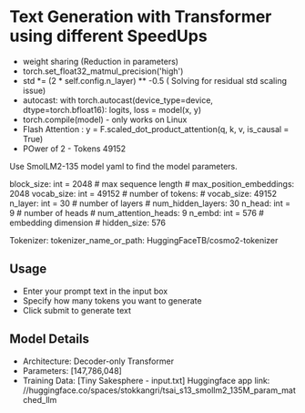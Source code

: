# Text Generation with Transformer using different SpeedUps
- weight sharing (Reduction in parameters)
- torch.set_float32_matmul_precision('high')
- std *= (2 * self.config.n_layer) ** -0.5 ( Solving for residual std scaling issue)
- autocast: with torch.autocast(device_type=device, dtype=torch.bfloat16):
        logits, loss = model(x, y) 
-  torch.compile(model) - only works on Linux
- Flash Attention : y = F.scaled_dot_product_attention(q, k, v, is_causal = True)
- POwer of 2  - Tokens 49152

Use SmolLM2-135 model yaml to find the model parameters.


 
block_size: int = 2048 # max sequence length # max_position_embeddings: 2048
vocab_size: int = 49152 # number of tokens:  #   vocab_size: 49152
n_layer: int = 30 # number of layers #  num_hidden_layers: 30
n_head: int = 9 # number of heads #  num_attention_heads: 9
n_embd: int = 576 # embedding dimension # hidden_size: 576

Tokenizer: tokenizer_name_or_path: HuggingFaceTB/cosmo2-tokenizer

## Usage
- Enter your prompt text in the input box
- Specify how many tokens you want to generate
- Click submit to generate text

## Model Details
- Architecture: Decoder-only Transformer
- Parameters: [147,786,048]
- Training Data: [Tiny Sakesphere - input.txt]
Huggingface app link: //huggingface.co/spaces/stokkangri/tsai_s13_smollm2_135M_param_matched_llm
